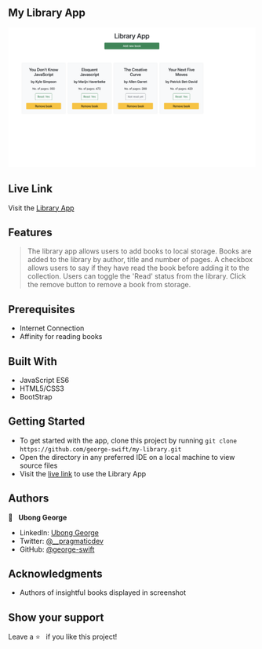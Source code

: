 ## My Library App
![screenshot](asset/library.png)
## Live Link
Visit the [Library App](https://george-swift.github.io/my-library/)
## Features

> The library app allows users to add books to local storage. Books are added to the library by author, title and number of pages. A checkbox allows users to say if they have read the book before adding it to the collection. Users can toggle the 'Read' status from the library. Click the remove button to remove a book from storage.

## Prerequisites
- Internet Connection
- Affinity for reading books

## Built With
- JavaScript ES6
- HTML5/CSS3
- BootStrap

## Getting Started
- To get started with the app, clone this project by running `git clone https://github.com/george-swift/my-library.git`
- Open the directory in any preferred IDE on a local machine to view source files
- Visit the [live link](https://george-swift.github.io/my-library/) to use the Library App

## Authors

👤 &nbsp; **Ubong George**
- LinkedIn: [Ubong George](https://www.linkedin.com/in/ubong-itok)
- Twitter: [@\_\_pragmaticdev](https://twitter.com/__pragmaticdev)
- GitHub: [@george-swift](https://github.com/george-swift)

## Acknowledgments

- Authors of insightful books displayed in screenshot

## Show your support

Leave a :star:️ &nbsp; if you like this project!

